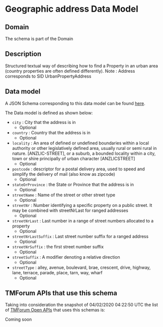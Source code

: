 # Geographic address Data Model

## Domain

The  schema is part of the  Domain

## Description

Structured textual way of describing how to find a Property in an urban area (country properties are often defined differently).
Note : Address corresponds to SID UrbanPropertyAddress

## Data model

A JSON Schema corresponding to this data model can be found
[here](https://github.com/tmforum-rand/schemas/blob/candidates/Common/GeographicAddress.schema.json).

The Data model is defined as shown below:
- `city` : City that the address is in
  - Optional
- `country` : Country that the address is in
  - Optional
- `locality` : An area of defined or undefined boundaries within a local authority or other legislatively defined area, usually rural or semi rural in nature. [ANZLIC-STREET], or a suburb, a bounded locality within a city, town or shire principally of urban character [ANZLICSTREET]
  - Optional
- `postcode` : descriptor for a postal delivery area, used to speed and simplify the delivery of mail (also know as zipcode)
  - Optional
- `stateOrProvince` : the State or Province that the address is in
  - Optional
- `streetName` : Name of the street or other street type
  - Optional
- `streetNr` : Number identifying a specific property on a public street. It may be combined with streetNrLast for ranged addresses
  - Optional
- `streetNrLast` : Last number in a range of street numbers allocated to a property
  - Optional
- `streetNrLastSuffix` : Last street number suffix for a ranged address
  - Optional
- `streetNrSuffix` : the first street number suffix
  - Optional
- `streetSuffix` : A modifier denoting a relative direction
  - Optional
- `streetType` : alley, avenue, boulevard, brae, crescent, drive, highway, lane, terrace, parade, place, tarn, way, wharf 
  - Optional




## TMForum APIs that use this schema

Taking into consideration the snapshot of 04/02/2020 04:22:50 UTC the list of [TMForum Open APIs](https://www.tmforum.org/open-apis/) that uses this schemas is:

Coming soon